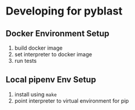 # Developing for pyblast

## Docker Environment Setup

1. build docker image
2. set interpreter to docker image
3. run tests

## Local pipenv Env Setup

1. install using `make`
1. point interpreter to virtual environment for pip